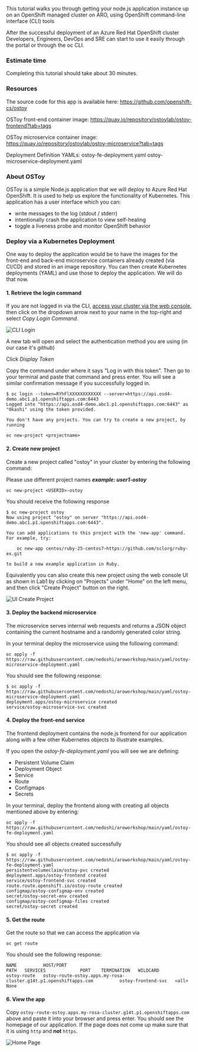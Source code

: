 This tutorial walks you through getting your node.js application instance up on an OpenShift managed cluster on ARO, using OpenShift command-line interface (CLI) tools

After the successful deployment of an Azure Red Hat OpenShift cluster Developers, Engineers, DevOps and SRE can start to use it easily through the portal or through the oc CLI.

### Estimate time
Completing this tutorial should take about 30 minutes.

### Resources
The source code for this app is available here: https://github.com/openshift-cs/ostoy

OSToy front-end container image: https://quay.io/repository/ostoylab/ostoy-frontend?tab=tags

OSToy microservice container image: https://quay.io/repository/ostoylab/ostoy-microservice?tab=tags

Deployment Definition YAMLs:
ostoy-fe-deployment.yaml
ostoy-microservice-deployment.yaml

### About OSToy
OSToy is a simple Node.js application that we will deploy to Azure Red Hat OpenShift. It is used to help us explore the functionality of Kubernetes. This application has a user interface which you can:

- write messages to the log (stdout / stderr)
- intentionally crash the application to view self-healing
- toggle a liveness probe and monitor OpenShift behavior

### Deploy via a Kubernetes Deployment
One way to deploy the application would be to have the images for the front-end and back-end microservice containers already created (via CI/CD) and stored in an image repository.  You can then create Kubernetes deployments (YAML) and use those to deploy the application.  We will do that now.

#### 1. Retrieve the login command
If you are not logged in via the CLI, [access your cluster via the web console](https://github.com/nedoshi/aroworkshop/blob/main/Lab1%20-%20OpenShift%20Basics/OpenShiftBasics-readme.md), then click on the dropdown arrow next to your name in the top-right and select *Copy Login Command*.

![CLI Login](/Images/Lab2-cli-login.png)

A new tab will open and select the authentication method you are using (in our case it's *github*)

Click *Display Token*

Copy the command under where it says "Log in with this token". Then go to your terminal and paste that command and press enter.  You will see a similar confirmation message if you successfully logged in.

    $ oc login --token=RYhFlXXXXXXXXXXXX --server=https://api.osd4-demo.abc1.p1.openshiftapps.com:6443
    Logged into "https://api.osd4-demo.abc1.p1.openshiftapps.com:6443" as "0kashi" using the token provided.

    You don't have any projects. You can try to create a new project, by running

    oc new-project <projectname>

#### 2. Create new project
Create a new project called "ostoy" in your cluster by entering the following command: 

Please use different project names ***example: user1-ostoy***

    oc new-project <USERID>-ostoy

You should receive the following response

    $ oc new-project ostoy
    Now using project "ostoy" on server "https://api.osd4-demo.abc1.p1.openshiftapps.com:6443".

    You can add applications to this project with the 'new-app' command. For example, try:

        oc new-app centos/ruby-25-centos7~https://github.com/sclorg/ruby-ex.git

    to build a new example application in Ruby.

Equivalently you can also create this new project using the web console UI as shown in Lab1 by clicking on "Projects" under "Home" on the left menu, and then click "Create Project" button on the right. 

![UI Create Project](/Images/Lab1-CreateProject.png)

<!---
#### 3. Download the YAML configuration
Download the Kubernetes deployment object yamls from the following locations to your local machine, in a directory of your choosing (just remember where you placed them for the next step).

[ostoy-fe-deployment.yaml](https://raw.githubusercontent.com/openshift-cs/rosaworkshop/master/ostoy/yaml/ostoy-fe-deployment.yaml)

[ostoy-microservice-deployment.yaml](https://raw.githubusercontent.com/openshift-cs/rosaworkshop/master/ostoy/yaml/ostoy-microservice-deployment.yaml)

Feel free to open them up and take a look at what we will be deploying. For simplicity of this lab we have placed all the Kubernetes objects for the front-end in an "all-in-one" yaml file.  Though in reality there are benefits (ease of maintenance and less risk) to separating these out into individual yaml files.
-->

#### 3. Deploy the backend microservice
The microservice serves internal web requests and returns a JSON object containing the current hostname and a randomly generated color string.

In your terminal deploy the microservice using the following command:

    oc apply -f https://raw.githubusercontent.com/nedoshi/aroworkshop/main/yaml/ostoy-microservice-deployment.yaml

You should see the following response:

    $ oc apply -f https://raw.githubusercontent.com/nedoshi/aroworkshop/main/yaml/ostoy-microservice-deployment.yaml
    deployment.apps/ostoy-microservice created
    service/ostoy-microservice-svc created

#### 4. Deploy the front-end service
The frontend deployment contains the node.js frontend for our application along with a few other Kubernetes objects to illustrate examples.

 If you open the *ostoy-fe-deployment.yaml* you will see we are defining:

- Persistent Volume Claim
- Deployment Object
- Service
- Route
- Configmaps
- Secrets

In your terminal, deploy the frontend along with creating all objects mentioned above by entering:

    oc apply -f https://raw.githubusercontent.com/nedoshi/aroworkshop/main/yaml/ostoy-fe-deployment.yaml

You should see all objects created successfully

    $ oc apply -f https://raw.githubusercontent.com/nedoshi/aroworkshop/main/yaml/ostoy-fe-deployment.yaml
    persistentvolumeclaim/ostoy-pvc created
    deployment.apps/ostoy-frontend created
    service/ostoy-frontend-svc created
    route.route.openshift.io/ostoy-route created
    configmap/ostoy-configmap-env created
    secret/ostoy-secret-env created
    configmap/ostoy-configmap-files created
    secret/ostoy-secret created

#### 5. Get the route
Get the route so that we can access the application via 
    
    oc get route

You should see the following response:

    NAME          HOST/PORT                                                 PATH   SERVICES             PORT    TERMINATION   WILDCARD
    ostoy-route   ostoy-route-ostoy.apps.my-rosa-cluster.g14t.p1.openshiftapps.com          ostoy-frontend-svc   <all>                 None

#### 6. View the app
Copy `ostoy-route-ostoy.apps.my-rosa-cluster.g14t.p1.openshiftapps.com` above and paste it into your browser and press enter. You should see the homepage of our application. If the page does not come up make sure that it is using `http` and **not** `https`.

![Home Page](/Images/Lab2-ostoy-homepage.png)



